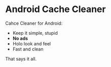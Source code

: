 Android Cache Cleaner
======================

Cahce Cleaner for Android:

  - Keep it simple, stupid
  - **No ads**
  - Holo look and feel
  - Fast and clean

That says it all.
